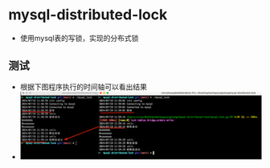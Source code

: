 # mysql-distributed-lock

- 使用mysql表的写锁，实现的分布式锁

## 测试

- 根据下图程序执行的时间轴可以看出结果
- ![img.png](static%2Fimg.png)
